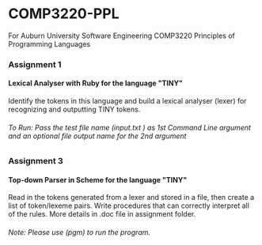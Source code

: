 # COMP3220-PPL
For Auburn University Software Engineering COMP3220 Principles of Programming Languages

### Assignment 1
#### Lexical Analyser with Ruby for the language "TINY"
Identify the tokens in this language and build a lexical analyser (lexer) for recognizing and outputting TINY tokens.
###### To Run: Pass the test file name (input.txt ) as 1st Command Line argument and an optional file output name for the 2nd argument

### Assignment 3
#### Top-down Parser in Scheme for the language "TINY"
Read in the tokens generated from a lexer and stored in a file, then create a list of token/lexeme pairs. Write procedures that can correctly interpret all of the rules. More details in .doc file in assignment folder.
###### Note: Please use (pgm) to run the program.

